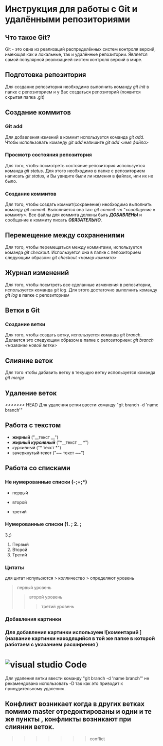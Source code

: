 # Инструкция для работы с Git и удалёнными репозиториями

## Что такое Git?
Git - это одна из реализаций распределённых систем контроля версий, имеющая как и локальные, так и удалённые репозитории. Является самой популярной реализацией систем контроля версий в мире.
## Подготовка репозитория
Для создание репозитория необходимо выполнить команду *git init*  в папке с репозиторием и у Вас создаться репозиторий (появится скрытая папка .git)

## Создание коммитов

### Git add
Для добавления измений в коммит используется команда *git add*. Чтобы использовать команду *git add* напишите *git add <имя файла>*

### Просмотр состояния репозитория
Для того, чтобы посмотреть состояние репозитория используется команда *git status*. Для этого необходимо в папке с репозиторием написать *git status*, и Вы увидите были ли измения в файлах, или их не было.

### Создание коммитов
Для того, чтобы создать коммит(сохранение) необходимо выполнить команду *git commit*. Выполняется она так: *git commit -m "<сообщение к коммиту>*. Все файлы для коммита должны быть ***ДОБАВЛЕНЫ*** и сообщение к коммиту писать ***ОБЯЗАТЕЛЬНО***.

## Перемещение между сохранениями
Для того, чтобы перемещаться между коммитами, используется команда *git checkout*. Используется она в папке с пепозиторием следующим образом: *git checkout <номер коммита>*

## Журнал изменений
Для того, чтобы посмтреть все сделанные изменения в репозитории, используется команда *git log*. Для этого достаточно выполнить команду *git log* в папке с репозиторием

## Ветки в Git

### Создание ветки

Для того, чтобы создать ветку, используется команда *git branch*. Делается это следующим образом в папке с репозиторием: *git branch <название новой ветки>*

## Слияние веток

Для того чтобы дабавить ветку в текущую ветку используется команда *git merge <name branch>*

## Удаление веток
<<<<<<< HEAD
Для удаления ветки ввести команду "git branch -d 'name branch'"
## Работа с текстом 
- __жирный__ ("__текст __")
- *__жирный курсивный__* ("*__текст __ *")
- *курсивный* ("* текст *")
- ~~зачеркнутый текст~~ ("~~ текст ~~")
## Работа со списками
### Не нумерованные списки (-;+;*)
- первый
+ второй
* третий
### Нумерованные списки (1. ; 2. ;
3.;)
1. Первый
2. Второй
3. Третий 
### Цитаты
для цитат испульзются > колличество > определяют уровень
> первый уровень 
>> второй уровень
>>> третий уровень
### Добавления картинки 
### Для добавления картинки используем ![коментарий ](название картинки находящийся в той же папке в которой работаем с указанием расширения )
![visual studio Code](vscode.png)
=======
Для удаления ветки ввести команду "git branch -d 'name branch'" не рекамендовано использовать -D так как это приводит к принудительному удалению.
## Конфликт возникает когда в  других ветках помимо master отредоктированы и одни и те же пункты , конфликты возникают при слиянии веток.
>>>>>>> conflict
